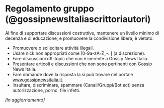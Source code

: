 # Regolamento gruppo (@gossipnewsItaliascrittoriautori)
 
Al fine di supportare discussioni costruttive, mantenere un livello minimo di decenza e di educazione, e promuovere la condivisione libera, è vietato:

- Promuovere o sollecitare attività illegali.
- Usare nick non appropriati come [0-9a-zA-Z_\-\. ] (a discrezione).
- Fare discussioni off-topic che non è inerente a Gossip News Italia.
- Presentare articoli e discussioni che non sono pertinenti con Gossip News Italia.
- Fare domande dove la risposta la si può trovare nel portale www.gossipnewsitalia.it.
- Insultare, discriminare, spammare (Canali/Gruppi/Bot ect) senza autorizzazione, porno, file infetti.

*[In aggiornamento]*
